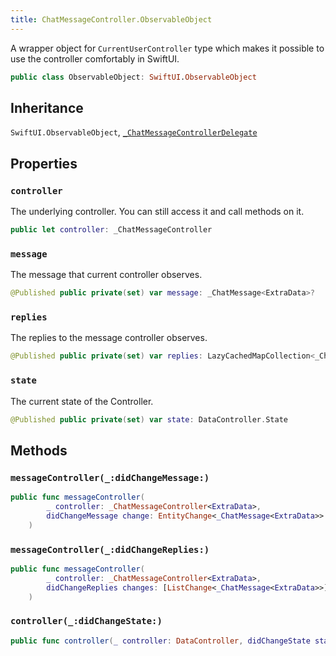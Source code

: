 ```yaml
---
title: ChatMessageController.ObservableObject
---
```


A wrapper object for `CurrentUserController` type which makes it possible to use the controller comfortably in SwiftUI.

``` swift
public class ObservableObject: SwiftUI.ObservableObject 
```

## Inheritance

`SwiftUI.ObservableObject`, [`_ChatMessageControllerDelegate`](chat-message-controller-delegate.md)

## Properties

### `controller`

The underlying controller. You can still access it and call methods on it.

``` swift
public let controller: _ChatMessageController
```

### `message`

The message that current controller observes.

``` swift
@Published public private(set) var message: _ChatMessage<ExtraData>?
```

### `replies`

The replies to the message controller observes.

``` swift
@Published public private(set) var replies: LazyCachedMapCollection<_ChatMessage<ExtraData>> = []
```

### `state`

The current state of the Controller.

``` swift
@Published public private(set) var state: DataController.State
```

## Methods

### `messageController(_:didChangeMessage:)`

``` swift
public func messageController(
        _ controller: _ChatMessageController<ExtraData>,
        didChangeMessage change: EntityChange<_ChatMessage<ExtraData>>
    ) 
```

### `messageController(_:didChangeReplies:)`

``` swift
public func messageController(
        _ controller: _ChatMessageController<ExtraData>,
        didChangeReplies changes: [ListChange<_ChatMessage<ExtraData>>]
    ) 
```

### `controller(_:didChangeState:)`

``` swift
public func controller(_ controller: DataController, didChangeState state: DataController.State) 
```
